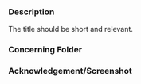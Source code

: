 <Do not remove this template and always check the preview before posting any issue>

### Description

<write your description> The title should be short and relevant.

### Concerning Folder

<place the link to the concerned folder if any>

### Acknowledgement/Screenshot

<place your screenshots or Acknowledgement or Screenshot here if applicable>
